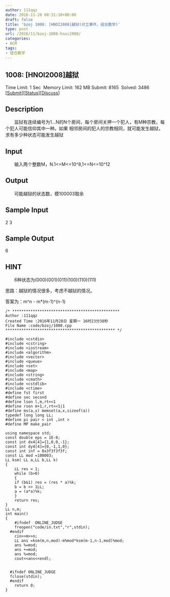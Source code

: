 ```yaml
---
author: 111qqz
date: 2016-11-28 08:31:10+00:00
draft: false
title: 'bzoj 1008: [HNOI2008]越狱(对立事件，组合数学)'
type: post
url: /2016/11/bzoj-1008-hnoi2008/
categories:
- ACM
tags:
- 组合数学
---
```





## 1008: [HNOI2008]越狱


Time Limit: 1 Sec  Memory Limit: 162 MB
Submit: 8165  Solved: 3486
[[Submit](http://www.lydsy.com/JudgeOnline/submitpage.php?id=1008)][[Status](http://www.lydsy.com/JudgeOnline/problemstatus.php?id=1008)][[Discuss](http://www.lydsy.com/JudgeOnline/bbs.php?id=1008)]


## Description






　　监狱有连续编号为1...N的N个房间，每个房间关押一个犯人，有M种宗教，每个犯人可能信仰其中一种。如果
相邻房间的犯人的宗教相同，就可能发生越狱，求有多少种状态可能发生越狱






## Input






　　输入两个整数M，N.1<=M<=10^8,1<=N<=10^12






## Output






　　可能越狱的状态数，模100003取余






## Sample Input




2 3




## Sample Output




6




## HINT






　　6种状态为(000)(001)(011)(100)(110)(111)




思路：越狱的情况很多，考虑不越狱的情况。

答案为：m^n - m*(m-1)^(n-1)

    
    /* ***********************************************
    Author :111qqz
    Created Time :2016年11月28日 星期一 16时23分38秒
    File Name :code/bzoj/1008.cpp
    ************************************************ */
    
    #include <cstdio>
    #include <cstring>
    #include <iostream>
    #include <algorithm>
    #include <vector>
    #include <queue>
    #include <set>
    #include <map>
    #include <string>
    #include <cmath>
    #include <cstdlib>
    #include <ctime>
    #define fst first
    #define sec second
    #define lson l,m,rt<<1
    #define rson m+1,r,rt<<1|1
    #define ms(a,x) memset(a,x,sizeof(a))
    typedef long long LL;
    #define pi pair < int ,int >
    #define MP make_pair
    
    using namespace std;
    const double eps = 1E-8;
    const int dx4[4]={1,0,0,-1};
    const int dy4[4]={0,-1,1,0};
    const int inf = 0x3f3f3f3f;
    const LL mod =100003;
    LL ksm( LL a,LL b,LL k)
    {
        LL res = 1;
        while (b>0)
        {
    	if (b&1) res = (res * a)%k;
    	b = b >> 1LL;
    	a = (a*a)%k;
        }
        return res;
    }
    LL n,m;
    int main()
    {
    	#ifndef  ONLINE_JUDGE 
    	freopen("code/in.txt","r",stdin);
      #endif
    	cin>>m>>n;
    	LL ans =ksm(m,n,mod)-m%mod*ksm(m-1,n-1,mod)%mod;
    	ans %=mod;
    	ans +=mod;
    	ans %=mod;
    	cout<<ans<<endl;
    
    
      #ifndef ONLINE_JUDGE  
      fclose(stdin);
      #endif
        return 0;
    }
    





